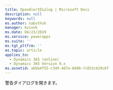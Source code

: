 ```yaml
---
title: OpenAlertDialog | Microsoft Docs
description: null
keywords: null
ms.author: nabuthuk
manager: kvivek
ms.date: 04/23/2019
ms.service: powerapps
ms.suite: ''
ms.tgt_pltfrm: ''
ms.topic: article
applies_to:
  - Dynamics 365 (online)
  - Dynamics 365 Version 9.x
ms.assetid: abbb4f55-c349-4d7a-8d98-7c853c629c6f
---
```

警告ダイアログを開きます。
 
